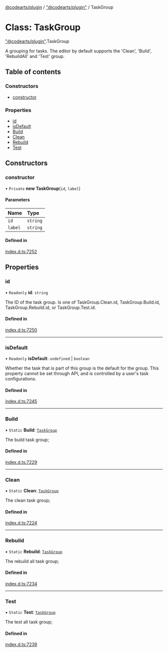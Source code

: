 [@codearts/plugin](../README.md) / ["@codearts/plugin"](../modules/_codearts_plugin_.md) / TaskGroup

# Class: TaskGroup

["@codearts/plugin"](../modules/_codearts_plugin_.md).TaskGroup

A grouping for tasks. The editor by default supports the
'Clean', 'Build', 'RebuildAll' and 'Test' group.

## Table of contents

### Constructors

- [constructor](codearts_plugin_.TaskGroup.md#constructor)

### Properties

- [id](codearts_plugin_.TaskGroup.md#id)
- [isDefault](codearts_plugin_.TaskGroup.md#isdefault)
- [Build](codearts_plugin_.TaskGroup.md#build)
- [Clean](codearts_plugin_.TaskGroup.md#clean)
- [Rebuild](codearts_plugin_.TaskGroup.md#rebuild)
- [Test](codearts_plugin_.TaskGroup.md#test)

## Constructors

### constructor

• `Private` **new TaskGroup**(`id`, `label`)

#### Parameters

| Name | Type |
| :------ | :------ |
| `id` | `string` |
| `label` | `string` |

#### Defined in

[index.d.ts:7252](https://github.com/huaweicloud/cloudide-plugin-api/blob/03b481c/index.d.ts#L7252)

## Properties

### id

• `Readonly` **id**: `string`

The ID of the task group. Is one of TaskGroup.Clean.id, TaskGroup.Build.id, TaskGroup.Rebuild.id, or TaskGroup.Test.id.

#### Defined in

[index.d.ts:7250](https://github.com/huaweicloud/cloudide-plugin-api/blob/03b481c/index.d.ts#L7250)

___

### isDefault

• `Readonly` **isDefault**: `undefined` \| `boolean`

Whether the task that is part of this group is the default for the group.
This property cannot be set through API, and is controlled by a user's task configurations.

#### Defined in

[index.d.ts:7245](https://github.com/huaweicloud/cloudide-plugin-api/blob/03b481c/index.d.ts#L7245)

___

### Build

▪ `Static` **Build**: [`TaskGroup`](codearts_plugin_.TaskGroup.md)

The build task group;

#### Defined in

[index.d.ts:7229](https://github.com/huaweicloud/cloudide-plugin-api/blob/03b481c/index.d.ts#L7229)

___

### Clean

▪ `Static` **Clean**: [`TaskGroup`](codearts_plugin_.TaskGroup.md)

The clean task group;

#### Defined in

[index.d.ts:7224](https://github.com/huaweicloud/cloudide-plugin-api/blob/03b481c/index.d.ts#L7224)

___

### Rebuild

▪ `Static` **Rebuild**: [`TaskGroup`](codearts_plugin_.TaskGroup.md)

The rebuild all task group;

#### Defined in

[index.d.ts:7234](https://github.com/huaweicloud/cloudide-plugin-api/blob/03b481c/index.d.ts#L7234)

___

### Test

▪ `Static` **Test**: [`TaskGroup`](codearts_plugin_.TaskGroup.md)

The test all task group;

#### Defined in

[index.d.ts:7239](https://github.com/huaweicloud/cloudide-plugin-api/blob/03b481c/index.d.ts#L7239)
